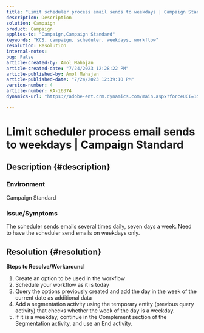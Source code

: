 ```yaml
---
title: "Limit scheduler process email sends to weekdays | Campaign Standard"
description: Description
solution: Campaign
product: Campaign
applies-to: "Campaign,Campaign Standard"
keywords: "KCS, campaign, scheduler, weekdays, workflow"
resolution: Resolution
internal-notes: 
bug: False
article-created-by: Amol Mahajan
article-created-date: "7/24/2023 12:28:22 PM"
article-published-by: Amol Mahajan
article-published-date: "7/24/2023 12:39:10 PM"
version-number: 4
article-number: KA-16374
dynamics-url: "https://adobe-ent.crm.dynamics.com/main.aspx?forceUCI=1&pagetype=entityrecord&etn=knowledgearticle&id=e197848f-1d2a-ee11-bdf4-6045bd006d92"

---
```

# Limit scheduler process email sends to weekdays | Campaign Standard

## Description {#description}


### <b>Environment</b>

Campaign Standard



### <b>Issue/Symptoms</b>

The scheduler sends emails several times daily, seven days a week. Need to have the scheduler send emails on weekdays only.


## Resolution {#resolution}

<b>Steps to Resolve/Workaround</b>
1. Create an option to be used in the workflow
2. Schedule your workflow as it is today
3. Query the options previously created and add the day in the week of the current date as additional data
4. Add a segmentation activity using the temporary entity (previous query activity) that checks whether the week of the day is a weekday.
5. If it is a weekday, continue in the Complement section of the Segmentation activity, and use an End activity.






